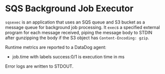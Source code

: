 # SQS Background Job Executor

`sqsexec` is an application that uses an SQS queue and S3 bucket as a message queue for background job processing. It `exec`s a specified external program for each message received, piping the message body to STDIN after gunzipping the body if the S3 object has `Content-Encoding: gzip`.

Runtime metrics are reported to a DataDog agent:
- job.time with labels success:0/1 is execution time in ms

Error logs are written to STDOUT.
